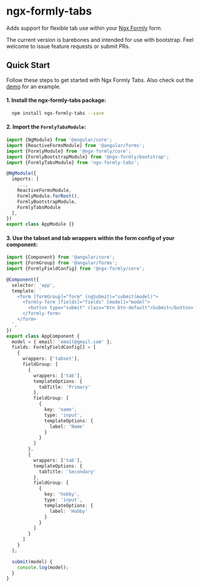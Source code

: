 # ngx-formly-tabs

Adds support for flexible tab use within your [Ngx Formly](https://formly-js.github.io/ngx-formly/) form.

The current version is barebones and intended for use with bootstrap.  Feel welcome to issue feature requests or submit PRs.

## Quick Start

Follow these steps to get started with Ngx Formly Tabs. Also check out the [demo](https://franzeal.github.io/ngx-formly-tabs) for an example.

#### 1. Install the ngx-formly-tabs package:
```bash
  npm install ngx-formly-tabs --save
```

#### 2. Import the `FormlyTabsModule`:

```typescript
import {NgModule} from '@angular/core';
import {ReactiveFormsModule} from '@angular/forms';
import {FormlyModule} from '@ngx-formly/core';
import {FormlyBootstrapModule} from '@ngx-formly/bootstrap';
import {FormlyTabsModule} from 'ngx-formly-tabs';

@NgModule({
  imports: [
    ...,
    ReactiveFormsModule,
    FormlyModule.forRoot(),
    FormlyBootstrapModule,
    FormlyTabsModule
  ],
})
export class AppModule {}
```

#### 3. Use the tabset and tab wrappers within the form config of your component:

```typescript
import {Component} from '@angular/core';
import {FormGroup} from '@angular/forms';
import {FormlyFieldConfig} from '@ngx-formly/core';

@Component({
  selector: 'app',
  template: `
    <form [formGroup]="form" (ngSubmit)="submit(model)">
      <formly-form [fields]="fields" [model]="model">
        <button type="submit" class="btn btn-default">Submit</button>
      </formly-form>
    </form>
  `,
})
export class AppComponent {
  model = { email: 'email@gmail.com' };
  fields: FormlyFieldConfig[] = [
    {
      wrappers: ['tabset'],
      fieldGroup: [
        {
          wrappers: ['tab'],
          templateOptions: {
            tabTitle: 'Primary'
          },
          fieldGroup: [
            {
              key: 'name',
              type: 'input',
              templateOptions: {
                label: 'Name'
              }
            }
          ]
        },
        {
          wrappers: ['tab'],
          templateOptions: {
            tabTitle: 'Secondary'
          },
          fieldGroup: [
            {
              key: 'hobby',
              type: 'input',
              templateOptions: {
                label: 'Hobby'
              }
            }
          ]
        }
      ]
    }
  ];

  submit(model) {
    console.log(model);
  }
}
```
